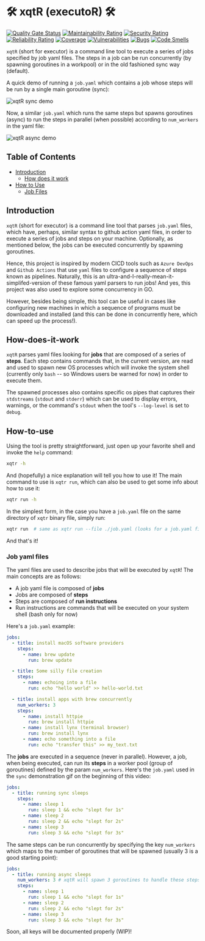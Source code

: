 # 🛠️ xqtR (executoR) 🛠️

[![Quality Gate Status](https://sonarcloud.io/api/project_badges/measure?project=xqtR&metric=alert_status)](https://sonarcloud.io/dashboard?id=xqtR)
[![Maintainability Rating](https://sonarcloud.io/api/project_badges/measure?project=xqtR&metric=sqale_rating)](https://sonarcloud.io/dashboard?id=xqtR)
[![Security Rating](https://sonarcloud.io/api/project_badges/measure?project=xqtR&metric=security_rating)](https://sonarcloud.io/dashboard?id=xqtR)
[![Reliability Rating](https://sonarcloud.io/api/project_badges/measure?project=xqtR&metric=reliability_rating)](https://sonarcloud.io/dashboard?id=xqtR)
[![Coverage](https://sonarcloud.io/api/project_badges/measure?project=xqtR&metric=coverage)](https://sonarcloud.io/dashboard?id=xqtR)
[![Vulnerabilities](https://sonarcloud.io/api/project_badges/measure?project=xqtR&metric=vulnerabilities)](https://sonarcloud.io/dashboard?id=xqtR)
[![Bugs](https://sonarcloud.io/api/project_badges/measure?project=xqtR&metric=bugs)](https://sonarcloud.io/dashboard?id=xqtR)
[![Code Smells](https://sonarcloud.io/api/project_badges/measure?project=xqtR&metric=code_smells)](https://sonarcloud.io/dashboard?id=xqtR)

`xqtR` (short for executor) is a command line tool to execute a series of jobs specified by job yaml files. The steps in a job can be run concurrently (by spawning goroutines in a workpool) or in the old fashioned sync way (default).

A quick demo of running a `job.yaml` which contains a job whose steps will be run by a single main goroutine (sync):

![xqtR sync demo](docs/demos/xqtr-sync-demo.gif)

Now, a similar `job.yaml` which runs the same steps but spawns goroutines (async) to run the steps in parallel (when possible) according to `num_workers` in the yaml file:

![xqtR async demo](docs/demos/xqtr-async-demo.gif)

## Table of Contents

- [Introduction](#Introduction)
  - [How does it work](#How-does-it-work)
- [How to Use](#How-to-use)
  - [Job Files](#Job-yaml-files)

## Introduction

`xqtR` (short for executor) is a command line tool that parses `job.yaml` files, which have, perhaps, similar syntax to github action yaml files, in order
to execute a series of jobs and steps on your machine. Optionally, as mentioned below, the jobs can be executed concurrently by spawning goroutines.

Hence, this project is inspired by modern CICD tools such as `Azure DevOps` and `Github Actions` that use `yaml` files to configure a sequence of steps known
as pipelines. Naturally, this is an ultra-and-I-really-mean-it-simplifed-version of these famous yaml parsers to run jobs! And yes, this project was also used
to explore some concurrency in GO.

However, besides being simple, this tool can be useful in cases like configuring new machines in which a sequence of programs must be downloaded and installed
(and this can be done in concurrently here, which can speed up the process!).

## How-does-it-work

`xqtR` parses yaml files looking for **jobs** that are composed of a series of **steps**. Each step contains commands that, in the current version, are read and used
to spawn new OS processes which will invoke the system shell (currently only `bash` -- so Windows users be warned for now) in order to execute them.

The spawned processes also contains specific os pipes that captures their `stdstreams` (`stdout` and `stderr`) which can be used to display errors, warnings, or the
command's `stdout` when the tool's `--log-level` is set to `debug`.

## How-to-use

Using the tool is pretty straightforward, just open up your favorite shell and invoke the `help` command:

```sh
xqtr -h
```

And (hopefully) a nice explanation will tell you how to use it! The main command to use is `xqtr run`, which can also be used to
get some info about how to use it:

```sh
xqtr run -h
```

In the simplest form, in the case you have a `job.yaml` file on the same directory of `xqtr` binary file, simply run:

```sh
xqtr run  # same as xqtr run --file ./job.yaml (looks for a job.yaml file)
```

And that's it!

### Job yaml files

The yaml files are used to describe jobs that will be executed by `xqtR`! The main concepts are as follows:

- A job yaml file is composed of **jobs**
- Jobs are composed of **steps**
- Steps are composed of **run instructions**
- Run instructions are commands that will be executed on your system shell (bash only for now)

Here's a `job.yaml` example:

```yaml
jobs:
  - title: install macOS software providers
    steps:
      - name: brew update
        run: brew update

  - title: Some silly file creation
    steps:
      - name: echoing into a file
        run: echo "hello world" >> hello-world.txt

  - title: install apps with brew concurrently
    num_workers: 3
    steps:
      - name: install httpie
        run: brew install httpie
      - name: install lynx (terminal browser)
        run: brew install lynx
      - name: echo something into a file
        run: echo "transfer this" >> my_text.txt
```

The **jobs** are executed in a sequence (never in parallel). However, a job, when being executed, can run its **steps** in a worker pool (group of goroutines) defined by the param `num_workers`. Here's the `job.yaml` used in the `sync` demonstration gif on the beginning of this video:

```yaml
jobs:
  - title: running sync sleeps
    steps:
      - name: sleep 1
        run: sleep 1 && echo "slept for 1s"
      - name: sleep 2
        run: sleep 2 && echo "slept for 2s"
      - name: sleep 3
        run: sleep 3 && echo "slept for 3s"
```

The same steps can be run concurrently by specifying the key `num_workers` which maps to the number of goroutines that will be spawned (usually 3 is a good starting point):

```yaml
jobs:
  - title: running async sleeps
    num_workers: 3 # xqtR will spawn 3 goroutines to handle these steps!
    steps:
      - name: sleep 1
        run: sleep 1 && echo "slept for 1s"
      - name: sleep 2
        run: sleep 2 && echo "slept for 2s"
      - name: sleep 3
        run: sleep 3 && echo "slept for 3s"
```

Soon, all keys will be documented properly (WIP)!
